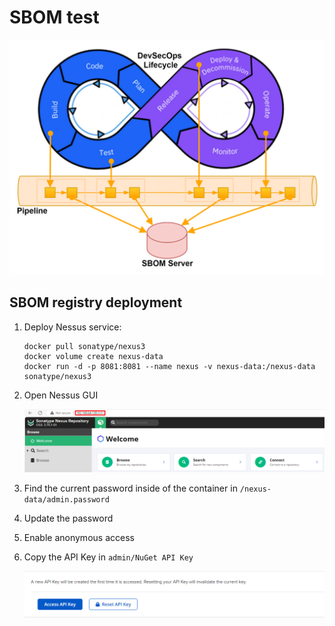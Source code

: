 # SBOM test

![](img/DevSecOps-SBOM.png)

## SBOM registry deployment

1. Deploy Nessus service:

    ```console
    docker pull sonatype/nexus3
    docker volume create nexus-data
    docker run -d -p 8081:8081 --name nexus -v nexus-data:/nexus-data sonatype/nexus3
    ```
2. Open Nessus GUI

    ![](img/nexus_GUI.png)

3. Find the current password inside of the container in `/nexus-data/admin.password`

4. Update the password

5. Enable anonymous access

6. Copy the API Key in `admin/NuGet API Key`

    ![](img/api_key.png)
